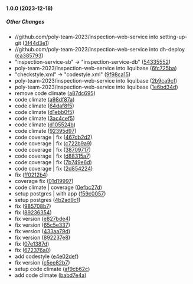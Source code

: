 #### 1.0.0 (2023-12-18)

##### Other Changes

* //github.com/poly-team-2023/inspection-web-service into setting-up-git ([3f44d3e1](https://github.com/poly-team-2023/inspection-web-service/commit/3f44d3e1963f8ebaac960cedc48effd1b09a75ce))
* //github.com/poly-team-2023/inspection-web-service into dh-deploy ([ca385793](https://github.com/poly-team-2023/inspection-web-service/commit/ca38579330809e34435e1f4a11db0929245ff41b))
*  "inspection-service-sb" -> "inspection-service-db" ([54335552](https://github.com/poly-team-2023/inspection-web-service/commit/5433555278f4101acc8765131c52a4b03b1cfa25))
* poly-team-2023/inspection-web-service into liquibase ([6fc725ba](https://github.com/poly-team-2023/inspection-web-service/commit/6fc725ba7cf242f973e8e95bcbc27004a8321702))
*  "checkstyle.xml" -> "codestyle.xml" ([9f98ca15](https://github.com/poly-team-2023/inspection-web-service/commit/9f98ca15431144569f79a45ad82e016d827c9328))
* poly-team-2023/inspection-web-service into liquibase ([2b9ca9cf](https://github.com/poly-team-2023/inspection-web-service/commit/2b9ca9cfa77b03df9188e784aabcf33aa1f403bd))
* poly-team-2023/inspection-web-service into liquibase ([1e6bd34d](https://github.com/poly-team-2023/inspection-web-service/commit/1e6bd34d7eea7fd1927862d9e1e7f69f9b040201))
*  remove code climate ([a87dc695](https://github.com/poly-team-2023/inspection-web-service/commit/a87dc695c3ad28485b33362dac7092d7b0352102))
*  code climate ([a98df87a](https://github.com/poly-team-2023/inspection-web-service/commit/a98df87a83c1a7ac5fbb92fac137f3e46e6f801e))
*  code climate ([64daf8f5](https://github.com/poly-team-2023/inspection-web-service/commit/64daf8f5581201718631430cf5de3958fa719585))
*  code climate ([d1ebb0f5](https://github.com/poly-team-2023/inspection-web-service/commit/d1ebb0f5a91edd1656c78f3fe41cfe11de2fb27e))
*  code climate ([3ac4cef5](https://github.com/poly-team-2023/inspection-web-service/commit/3ac4cef5dfd5bf003371696589c662fc3073284a))
*  code climate ([d105524b](https://github.com/poly-team-2023/inspection-web-service/commit/d105524b5449df8818aa1795e8ffdc4023f8e33b))
*  code climate ([92395d97](https://github.com/poly-team-2023/inspection-web-service/commit/92395d97ef3fdbfa4e043bd0ed0c3a09b4f3c804))
*  code coverage | fix ([467db2d2](https://github.com/poly-team-2023/inspection-web-service/commit/467db2d2abb4b767f8a2cdb6444a915e2e7ae5f9))
*  code coverage | fix ([c722b9a9](https://github.com/poly-team-2023/inspection-web-service/commit/c722b9a91ade2d910d67bc8a8836ec6d8d2325cf))
*  code coverage | fix ([38709717](https://github.com/poly-team-2023/inspection-web-service/commit/387097171975982097a13585f8c021d452f93193))
*  code coverage | fix ([d88315a7](https://github.com/poly-team-2023/inspection-web-service/commit/d88315a72c114e409caaf4bea7fc451272855ef8))
*  code coverage | fix ([7b749e6d](https://github.com/poly-team-2023/inspection-web-service/commit/7b749e6d76f9922f229ef81ba9a01bd456a3d9e0))
*  code coverage | fix ([2d854224](https://github.com/poly-team-2023/inspection-web-service/commit/2d8542244361784eb58e282bbc45e98cfaf70835))
*  fix ([ff0212b4](https://github.com/poly-team-2023/inspection-web-service/commit/ff0212b4aead70198568fe853bb5a9a206b52c31))
*  coverage fix ([01d19997](https://github.com/poly-team-2023/inspection-web-service/commit/01d19997592c1700a7cf1af720136e908b47cc7e))
*  code climate | coverage ([0efbc27d](https://github.com/poly-team-2023/inspection-web-service/commit/0efbc27dbb9aa2961883ed3b86c5e9c6e5545637))
*  setup postgres | with app ([f59c0057](https://github.com/poly-team-2023/inspection-web-service/commit/f59c005711390e5d66aa165cc803e7fe725c52f8))
*  setup postgres ([4b2ad9c1](https://github.com/poly-team-2023/inspection-web-service/commit/4b2ad9c159435bb2c099807a1993b885d8e4028a))
*  fix ([985708b7](https://github.com/poly-team-2023/inspection-web-service/commit/985708b7eefb5aca70c3f61e1ed57b540096d92b))
*  fix ([89236354](https://github.com/poly-team-2023/inspection-web-service/commit/89236354245552e3684647ebe58e007dc29fd22f))
*  fix version ([e827bde4](https://github.com/poly-team-2023/inspection-web-service/commit/e827bde44ea3491c359b81780974817d9b805ffa))
*  fix version ([65c5e337](https://github.com/poly-team-2023/inspection-web-service/commit/65c5e337e7548b97b2c60450d98adb1b21293f85))
*  fix version ([433aa79d](https://github.com/poly-team-2023/inspection-web-service/commit/433aa79d63ea63c908cc52717d9d3fe52d30b413))
*  fix version ([892237e8](https://github.com/poly-team-2023/inspection-web-service/commit/892237e806a74b898e86045b466b333901e8254e))
*  fix ([07e1387d](https://github.com/poly-team-2023/inspection-web-service/commit/07e1387d9d26ccc7749696e9cdbac41721350e04))
*  fix ([672376a0](https://github.com/poly-team-2023/inspection-web-service/commit/672376a0d0674cc880a3ba243c4df7710aa46d66))
*  add codestyle ([e4e02def](https://github.com/poly-team-2023/inspection-web-service/commit/e4e02def6905cf7709c47917bb140d4aa5fafc27))
*  fix version ([c5ee82b7](https://github.com/poly-team-2023/inspection-web-service/commit/c5ee82b7da13ac8de85ea8ace85aa39b641cc240))
*  setup code climate ([af9cb62c](https://github.com/poly-team-2023/inspection-web-service/commit/af9cb62c724d9081ddc42f6ec45f51f1d1709bd0))
*  add code climate ([babd7e4a](https://github.com/poly-team-2023/inspection-web-service/commit/babd7e4a458836a933a8109ba0aba039aee8a85b))

